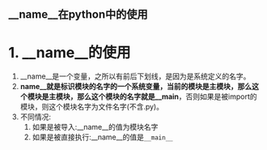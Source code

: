 __name__在python中的使用
---

# 1. __name__的使用
1. __name__是一个变量，之所以有前后下划线，是因为是系统定义的名字。
2. __name__就是标识模块的名字的一个系统变量，当前的模块是主模块，那么这个模块是主模块，那么这个模块的名字就是__main__，否则如果是被import的模块，则这个模块名字为文件名字(不含.py)。
3. 不同情况:
    1. 如果是被导入:__name__的值为模块名字
    2. 如果是被直接执行:__name__的值是`__main__`
